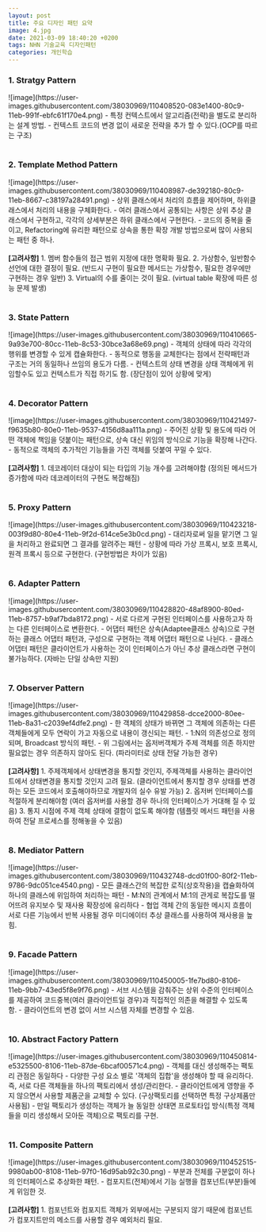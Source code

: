 ```yaml
---
layout: post
title: 주요 디자인 패턴 요약
image: 4.jpg
date: 2021-03-09 18:40:20 +0200
tags: NHN 기술교육 디자인패턴
categories: 개인학습
---
```

<h3>1. Stratgy Pattern </h3>
![image](https://user-images.githubusercontent.com/38030969/110408520-083e1400-80c9-11eb-991f-ebfc61f170e4.png)
- 특정 컨텍스트에서 알고리즘(전략)을 별도로 분리하는 설계 방법.
- 컨텍스트 코드의 변경 없이 새로운 전략을 추가 할 수 있다.(OCP를 따르는 구조)
<br><br>
<h3>2. Template Method Pattern </h3>
![image](https://user-images.githubusercontent.com/38030969/110408987-de392180-80c9-11eb-8667-c38197a28491.png)
- 상위 클래스에서 처리의 흐름을 제어하며, 하위클래스에서 처리의 내용을 구체화한다.
- 여러 클래스에서 공통되는 사항은 상위 추상 클래스에서 구현하고, 각각의 상세부분은 하위 클래스에서 구현한다.
- 코드의 중복을 줄이고, Refactoring에 유리한 패턴으로 상속을 통한 확장 개발 방법으로써 많이 사용되는 패턴 중 하나.
<br><br>
<b>[고려사항]</b>
1. 멤버 함수들의 접근 범위 지정에 대한 명확화 필요. 
2. 가상함수, 일반함수 선언에 대한 결정이 필요. (반드시 구현이 필요한 메서드는 가상함수, 필요한 경우에만 구현하는 경우 일반)
3. Virtual의 수를 줄이는 것이 필요. (virtual table 확장에 따른 성능 문제 발생)
<br><br>
<h3>3. State Pattern </h3>
![image](https://user-images.githubusercontent.com/38030969/110410665-9a93e700-80cc-11eb-8c53-30bce3a68e69.png)
- 객체의 상태에 따라 각각의 행위를 변경할 수 있게 캡슐화한다.
- 동적으로 행동을 교체한다는 점에서 전략패턴과 구조는 거의 동일하나 쓰임의 용도가 다름.
- 컨텍스트의 상태 변경을 상태 객체에게 위임할수도 있고 컨텍스트가 직접 하기도 함. (장단점이 있어 상황에 맞게)
<br><br>
<h3>4. Decorator Pattern </h3>
![image](https://user-images.githubusercontent.com/38030969/110421497-f9635b80-80e0-11eb-9537-4156d8aa111a.png)
- 주어진 상황 및 용도에 따라 어떤 객체에 책임을 덧붙이는 패턴으로, 상속 대신 위임의 방식으로 기능을 확장해 나간다.
- 동적으로 객체의 추가적인 기능들을 가진 객체를 덧붙여 꾸밀 수 있다. 
<br><br>
<b>[고려사항]</b>
1. 데코레이터 대상이 되는 타입의 기능 개수를 고려해야함 (정의된 메서드가 증가함에 따라 데코레이터의 구현도 복잡해짐)
<br><br>
<h3>5. Proxy Pattern </h3>
![image](https://user-images.githubusercontent.com/38030969/110423218-003f9d80-80e4-11eb-9f2d-614ce5e3b0cd.png)
- 대리자로써 일을 맡기면 그 일을 처리하고 완료되면 그 결과를 알려주는 패턴
- 상황에 따라 가상 프록시, 보호 프록시, 원격 프록시 등으로 구현한다. (구현방법은 차이가 있음)
<br><br>
<h3>6. Adapter Pattern </h3>
![image](https://user-images.githubusercontent.com/38030969/110428820-48af8900-80ed-11eb-8757-b9af7bda8172.png)
- 서로 다르게 구현된 인터페이스를 사용하고자 하는 다른 인터페이스로 변환한다.
- 어댑터 패턴은 상속(Adaptee클래스 상속)으로 구현하는 클래스 어댑터 패턴과, 구성으로 구현하는 객체 어댑터 패턴으로 나뉜다.
- 클래스 어댑터 패턴은 클라이언트가 사용하는 것이 인터페이스가 아닌 추상 클래스라면 구현이 불가능하다. (자바는 단일 상속만 지원)
<br><br>
<h3>7. Observer Pattern </h3>
![image](https://user-images.githubusercontent.com/38030969/110429858-dcce2000-80ee-11eb-8a31-c2039ef4dfe2.png)
- 한 객체의 상태가 바뀌면 그 객체에 의존하는 다른 객체들에게 모두 연락이 가고 자동으로 내용이 갱신되는 패턴.
- 1:N의 의존성으로 정의되며, Broadcast 방식의 패턴.
- 위 그림에서는 옵저버객체가 주제 객체를 의존 하지만 필요없는 경우 의존하지 않아도 된다. (파라미터로 상태 전달 가능한 경우)
<br><br>
<b>[고려사항]</b>
1. 주제객체에서 상태변경을 통지할 것인지, 주제객체를 사용하는 클라이언트에서 상태변경을 통지할 것인지 고려 필요.
   (클라이언트에서 통지할 경우 상태를 변경하는 모든 코드에서 호출해야하므로 개발자의 실수 유발 가능)
2. 옵저버 인터페이스를 적절하게 분리해야함 (여러 옵저버를 사용할 경우 하나의 인터페이스가 거대해 질 수 있음)
3. 통지 시점에 주제 객체 상태에 결함이 없도록 해야함 (템플릿 메서드 패턴을 사용하여 전달 프로세스를 정해놓을 수 있음)
<br><br>
<h3>8. Mediator Pattern </h3>
![image](https://user-images.githubusercontent.com/38030969/110432748-dcd01f00-80f2-11eb-9786-9dc051ce4540.png)
- 모든 클래스간의 복잡한 로직(상호작용)을 캡슐화하여 하나의 클래스에 위임하여 처리하는 패턴
- M:N의 관계에서 M:1의 관게로 복잡도를 떨어뜨려 유지보수 및 재사용 확장성에 유리하다
- 협업 객체 간의 동일한 메시지 흐름이 서로 다른 기능에서 반복 사용될 경우 미디에이터 추상 클래스를 사용하여 재사용을 높힘.
<br><br>
<h3>9. Facade Pattern </h3>
![image](https://user-images.githubusercontent.com/38030969/110450005-1fe7bd80-8106-11eb-9bb7-43ed5f8e9f76.png)
- 서브 시스템을 감춰주는 상위 수준의 인터페이스를 제공하여 코드중복(여러 클라이언트일 경우)과 직접적인 의존을 해결할 수 있도록 함.
- 클라이언트의 변경 없이 서브 시스템 자체를 변경할 수 있음.
<br><br>
<h3>10. Abstract Factory Pattern </h3>
![image](https://user-images.githubusercontent.com/38030969/110450814-e5325500-8106-11eb-87de-6bcaf00571c4.png)
- 객체를 대신 생성해주는 팩토리 관점은 동일하다
- 다양한 구성 요소 별로 '객체의 집합'을 생성해야 할 때 유리하다. 즉, 서로 다른 객체들을 하나의 팩토리에서 생성/관리한다.
- 클라이언트에게 영향을 주지 않으면서 사용할 제품군을 교체할 수 있다. (구상팩토리를 선택하면 특정 구상제품만 사용됨)
- 만일 팩토리가 생성하는 객체가 늘 동일한 상태면 프로토타입 방식(특정 객체들을 미리 생성해서 모아둔 객체)으로 팩토리를 구현.
<br><br>
<h3>11. Composite Pattern </h3>
![image](https://user-images.githubusercontent.com/38030969/110452515-9980ab00-8108-11eb-97f0-16d95ab92c30.png)
- 부분과 전체를 구분없이 하나의 인터페이스로 추상화한 패턴.
- 컴포지트(전체)에서 기능 실행을 컴포넌트(부분)들에게 위임한 것.
<br><br>
<b>[고려사항]</b>
1. 컴포넌트와 컴포지트 객체가 외부에서는 구분되지 않기 때문에 컴포넌트가 컴포지트만의 메소드를 사용할 경우 예외처리 필요.
